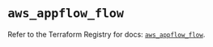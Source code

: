 # `aws_appflow_flow`

Refer to the Terraform Registry for docs: [`aws_appflow_flow`](https://registry.terraform.io/providers/hashicorp/aws/5.40.0/docs/resources/appflow_flow).
